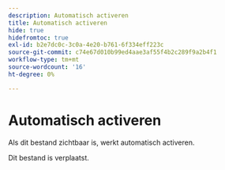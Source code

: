 ```yaml
---
description: Automatisch activeren
title: Automatisch activeren
hide: true
hidefromtoc: true
exl-id: b2e7dc0c-3c0a-4e20-b761-6f334eff223c
source-git-commit: c74e67d010b99ed4aae3af55f4b2c289f9a2b4f1
workflow-type: tm+mt
source-wordcount: '16'
ht-degree: 0%

---
```


# Automatisch activeren

Als dit bestand zichtbaar is, werkt automatisch activeren.

Dit bestand is verplaatst.
